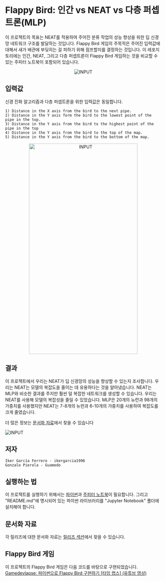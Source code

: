 # Flappy Bird: 인간 vs NEAT vs 다층 퍼셉트론(MLP)
이 프로젝트의 목표는 NEAT를 적용하여 주어진 분류 작업의 성능 향상을 위한 딥 신경망 네트워크 구조를 발달하는 것입니다. Flappy Bird 게임의 주목적은 주어진 입력값에 대해서 새가 배관에 부딪히는 걸 피하기 위해 점프할지를 결정하는 것입니다. 이 레포지토리에는 인간, NEAT, 그리고 다층 퍼셉트론이 Flappy Bird 게임하는 것을 비교할 수 있는 주피터 노트북이 포함되어 있습니다. 

<p align="center">
 <img src="https://github.com/ikergarcia1996/Flappy-Bird-NEAT-vs-DEEP/blob/master/DemoImages/ComparisonPlaying.gif?raw=true" alt="INPUT" />

</p>

## 입력값

신경 진화 알고리즘과 다층 퍼셉트론을 위한 입력값은 동일합니다. 
 
    1) Distance in the X axis from the bird to the next pipe.
    2) Distance in the Y axis form the bird to the lowest point of the pipe in the top.
    3) Distance in the Y axis from the bird to the highest point of the pipe in the top
    4) Distance in the Y axis from the bird to the top of the map.
    5) Distance in the Y axis from the bird to the bottom of the map.
    
<p align="center">

<img src="https://github.com/ikergarcia1996/Flappy-Bird-NEAT-vs-DEEP/blob/master/DemoImages/Input.png?raw=true" alt="INPUT" width="350" height="680" />

</p>


## 결과
이 프로젝트에서 우리는 NEAT가 딥 신경망의 성능을 향상할 수 있는지 조사합니다. 우리는 NEAT는 모델의 복잡도을 줄이는 데 유용하다는 것을 알아냈습니다. NEAT는 MLP와 비슷한 결과를 주지만 훨씬 덜 복잡한 네트워크를 생성할 수 있습니다. 우리는 NEAT를 사용해 모델의 복잡성을 줄일 수 있었습니다. MLP은 20개의 뉴런과 98개의 가중치를 사용했지만 NEAT는 7-8개의 뉴런과 6-10개의 가중치를 사용하여 복잡도를 크게 줄였습니다. 


더 많은 정보는 [문서화 자료](https://github.com/ikergarcia1996/Flappy-Bird-NEAT-vs-DEEP/releases/)에서 찾을 수 있습니다 

![INPUT](https://github.com/ikergarcia1996/Flappy-Bird-NEAT-vs-DEEP/blob/master/DemoImages/comp.png?raw=true)


## 저자
```
Iker García Ferrero - ikergarcia1996
Gonzalo Pierola - Guamedo
```
## 실행하는 법
이 프로젝트를 실행하기 위해서는 [파이썬](https://www.python.org/)과 [주피터 노트북](http://jupyter.org/)이 필요합니다.
그리고 "README.md"에 명시되어 있는 파이썬 라이브러리를 "Jupyter Notebook" 폴더에 설치해야 합니다. 

## 문서화 자료
각 릴리즈에 대한 문서화 자료는 [릴리즈 섹션](https://github.com/ikergarcia1996/Flappy-Bird-NEAT-vs-DEEP/releases/)에서 찾을 수 있습니다. 

## Flappy Bird 게임
이 프로젝트의 Flappy Bird 게임은 다음 코드를 바탕으로 구현되었습니다. 
[Gamedevlapse: 파이썬으로 Flappy Bird 구현하기 \[타임 랩스\] (유튜브 영상)](https://youtu.be/h2Uhla6nLDU)
